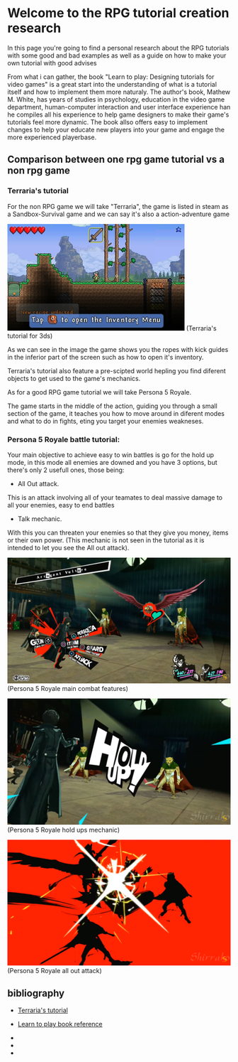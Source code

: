 # Welcome to the RPG tutorial creation research

In this page you're going to find a personal research about the RPG tutorials with some good and bad examples as well as a guide on how to make your own tutorial with good advises

From what i can gather, the book "Learn to play: Designing tutorials for video games" is a great start into the understanding of what is a tutorial itself and how to implement them more naturaly. The author's book, Mathew M. White, has years of studies in psychology, education in the video game department, human-computer interaction and user interface experience han he compiles all his experience to help game designers to make their game's tutorials feel more dynamic. The book allso offers easy to implement changes to help your educate new players into your game and engage the more experienced playerbase.

## Comparison between one rpg game tutorial vs a non rpg game

### Terraria's tutorial

For the non RPG game we will take "Terraria", the game is listed in steam as a Sandbox-Survival game and we can say it's also a action-adventure game

![](images/Tutorial_spawn.jpg)
(Terraria's tutorial for 3ds)

As we can see in the image the game shows you the ropes with kick guides in the inferior part of the screen such as how to open it's inventory.

Terraria's tutorial also feature a pre-scipted world hepling you find diferent objects to get used to the game's mechanics.

As for a good RPG game tutorial we will take Persona 5 Royale.

The game starts in the middle of the action, guiding you through a small section of the game, it teaches you how to move around in diferent modes and what to do in fights, eting you target your enemies weakneses.

### Persona 5 Royale battle tutorial:

Your main objective to achieve easy to win battles is go for the hold up mode, in this mode all enemies are downed and you have 3 options, but there's only 2 usefull ones, those being:

- All Out attack.

This is an attack involving all of your teamates to deal massive damage to all your enemies, easy to end battles

- Talk mechanic.

With this you can threaten your enemies so that they give you money, items or their own power. (This mechanic is not seen in the tutorial as it is intended to let you see the All out attack).


![](images/P5R_combat.png)
(Persona 5 Royale main combat features)


![](images/P5R_Hold_Ups.png)
(Persona 5 Royale hold ups mechanic)



![](images/P5R_All_Out.png)
(Persona 5 Royale all out attack)


## bibliography

- [Terraria's tutorial](https://terraria.gamepedia.com/Tutorial)

- [Learn to play book reference](https://www.routledge.com/Learn-to-Play-Designing-Tutorials-for-Video-Games/White/p/book/9781482220193)

-

-

-
